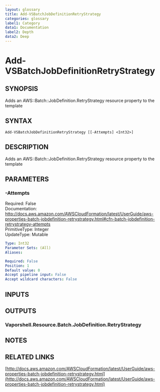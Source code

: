 ```yaml
---
layout: glossary
title: Add-VSBatchJobDefinitionRetryStrategy
categories: glossary
label1: Category
data1: Documentation
label2: Depth
data2: Deep
---
```


# Add-VSBatchJobDefinitionRetryStrategy

## SYNOPSIS
Adds an AWS::Batch::JobDefinition.RetryStrategy resource property to the template

## SYNTAX

```
Add-VSBatchJobDefinitionRetryStrategy [[-Attempts] <Int32>]
```

## DESCRIPTION
Adds an AWS::Batch::JobDefinition.RetryStrategy resource property to the template

## PARAMETERS

### -Attempts
Required: False    
Documentation: http://docs.aws.amazon.com/AWSCloudFormation/latest/UserGuide/aws-properties-batch-jobdefinition-retrystrategy.html#cfn-batch-jobdefinition-retrystrategy-attempts    
PrimitiveType: Integer    
UpdateType: Mutable

```yaml
Type: Int32
Parameter Sets: (All)
Aliases: 

Required: False
Position: 1
Default value: 0
Accept pipeline input: False
Accept wildcard characters: False
```

## INPUTS

## OUTPUTS

### Vaporshell.Resource.Batch.JobDefinition.RetryStrategy

## NOTES

## RELATED LINKS

[http://docs.aws.amazon.com/AWSCloudFormation/latest/UserGuide/aws-properties-batch-jobdefinition-retrystrategy.html](http://docs.aws.amazon.com/AWSCloudFormation/latest/UserGuide/aws-properties-batch-jobdefinition-retrystrategy.html)


